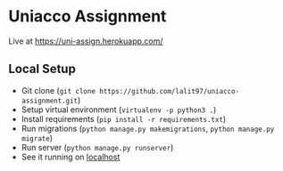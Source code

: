 # Uniacco Assignment

Live at https://uni-assign.herokuapp.com/

## Local Setup

- Git clone (`git clone https://github.com/lalit97/uniacco-assignment.git`)
- Setup virtual environment (`virtualenv -p python3 .`)
- Install requirements (`pip install -r requirements.txt`)
- Run migrations (`python manage.py makemigrations`, `python manage.py migrate`)
- Run server (`python manage.py runserver`)
- See it running on [localhost](http://127.0.0.1:8000/)
